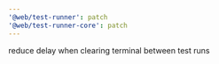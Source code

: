 ```yaml
---
'@web/test-runner': patch
'@web/test-runner-core': patch
---
```


reduce delay when clearing terminal between test runs
